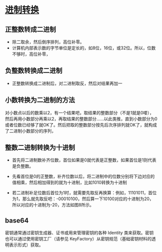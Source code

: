 # [进制转换](https://jingyan.baidu.com/article/597a0643614568312b5243c0.html)
## 正整数转成二进制  
* 除二取余，然后倒序排列，高位补零。
* 计算机内部表示数的字节单位是定长的，如8位，16位，或32位。所以，位数不够时，高位补零，

## 负整数转换成二进制
* 正整数转换成二进制后，对二进制取反，然后对结果再加一

## 小数转换为二进制的方法
对小数点以后的数乘以2，有一个结果吧，取结果的整数部分（不是1就是0喽），然后再用小数部分再乘以2，再取结果的整数部分……以此类推，直到小数部分为0或者位数已经够了就OK了。然后把取的整数部分按先后次序排列就OK了，就构成了二进制小数部分的序列，

##  整数二进制转换为十进制
* 首先将二进制数补齐位数，首位如果是0就代表是正整数，如果首位是1则代表是负整数。

* 先看首位是0的正整数，补齐位数以后，将二进制中的位数分别将下边对应的值相乘，然后相加得到的就为十进制，比如1010转换为十进制
* 若二进制补足位数后首位为1时，就需要先取反再换算：例如，11101011，首位为1，那么就先取反吧：-00010100，然后算一下10100对应的十进制为20，所以对应的十进制为-20，方法如图8所示。

## base64
密钥通常通过密钥生成器、证书或用来管理密钥的各种 Identity 类来获取。密钥也可以通过使用密钥工厂（请参见 KeyFactory）从密钥规范（基础密钥材料的透明表示形式）获取。